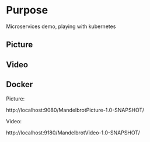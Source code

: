 # Purpose

Microservices demo, playing with kubernetes

## Picture

## Video

## Docker

Picture:

http://localhost:9080/MandelbrotPicture-1.0-SNAPSHOT/

Video:

http://localhost:9180/MandelbrotVideo-1.0-SNAPSHOT/